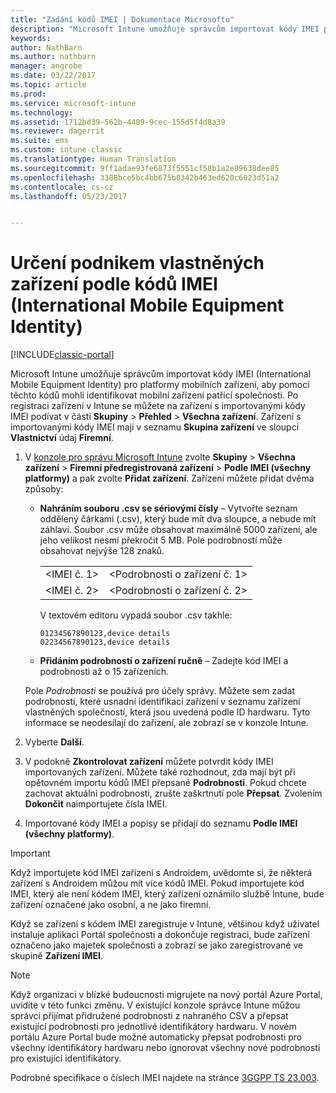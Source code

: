 ```yaml
---
title: "Zadání kódů IMEI | Dokumentace Microsoftu"
description: "Microsoft Intune umožňuje správcům importovat kódy IMEI pro platformy mobilních zařízení, aby dokázali identifikovat mobilní zařízení patřící společnosti."
keywords: 
author: NathBarn
ms.author: nathbarn
manager: angrobe
ms.date: 03/22/2017
ms.topic: article
ms.prod: 
ms.service: microsoft-intune
ms.technology: 
ms.assetid: 1712bd39-562b-4409-9cec-155d5f4d8a39
ms.reviewer: dagerrit
ms.suite: ems
ms.custom: intune-classic
ms.translationtype: Human Translation
ms.sourcegitcommit: 9ff1adae93fe6873f5551cf58b1a2e89638dee85
ms.openlocfilehash: 3388bce5bc4bb675b0342b463ed620c6023d51a2
ms.contentlocale: cs-cz
ms.lasthandoff: 05/23/2017


---
```


# <a name="specify-corporate-owned-devices-with-international-mobile-equipment-identity-imei-numbers"></a>Určení podnikem vlastněných zařízení podle kódů IMEI (International Mobile Equipment Identity)

[!INCLUDE[classic-portal](../includes/classic-portal.md)]

Microsoft Intune umožňuje správcům importovat kódy IMEI (International Mobile Equipment Identity) pro platformy mobilních zařízení, aby pomocí těchto kódů mohli identifikovat mobilní zařízení patřící společnosti. Po registraci zařízení v Intune se můžete na zařízení s importovanými kódy IMEI podívat v části **Skupiny** > **Přehled** > **Všechna zařízení**. Zařízení s importovanými kódy IMEI mají v seznamu **Skupina zařízení** ve sloupci **Vlastnictví** údaj **Firemní**.

1. V [konzole pro správu Microsoft Intune](https://manage.microsoft.com) zvolte **Skupiny** &gt; **Všechna zařízení** &gt; **Firemní předregistrovaná zařízení**  &gt; **Podle IMEI (všechny platformy)** a pak zvolte **Přidat zařízení**. Zařízení můžete přidat dvěma způsoby:

    -   **Nahráním souboru .csv se sériovými čísly** – Vytvořte seznam oddělený čárkami (.csv), který bude mít dva sloupce, a nebude mít záhlaví. Soubor .csv může obsahovat maximálně 5000 zařízení, ale jeho velikost nesmí překročit 5 MB. Pole podrobností může obsahovat nejvýše 128 znaků. 

        |||
        |-|-|
        |&lt;IMEI č. 1&gt;|&lt;Podrobnosti o zařízení č. 1&gt;|
        |&lt;IMEI č. 2&gt;|&lt;Podrobnosti o zařízení č. 2&gt;|
        V textovém editoru vypadá soubor .csv takhle:

        ```
        01234567890123,device details
        02234567890123,device details
        ```

    -   **Přidáním podrobností o zařízení ručně** – Zadejte kód IMEI a podrobnosti až o 15 zařízeních.

   Pole *Podrobnosti* se používá pro účely správy. Můžete sem zadat podrobnosti, které usnadní identifikaci zařízení v seznamu zařízení vlastněných společností, která jsou uvedená podle ID hardwaru. Tyto informace se neodesílají do zařízení, ale zobrazí se v konzole Intune.

2.   Vyberte **Další**.
3.  V podokně **Zkontrolovat zařízení** můžete potvrdit kódy IMEI importovaných zařízení. Můžete také rozhodnout, zda mají být při opětovném importu kódů IMEI přepsané **Podrobnosti**. Pokud chcete zachovat aktuální podrobnosti, zrušte zaškrtnutí pole **Přepsat**. Zvolením **Dokončit**  naimportujete čísla IMEI.
4.  Importované kódy IMEI a popisy se přidají do seznamu **Podle IMEI (všechny platformy)**.

> [!IMPORTANT]
> Když importujete kód IMEI zařízení s Androidem, uvědomte si, že některá zařízení s Androidem můžou mít více kódů IMEI. Pokud importujete kód IMEI, který ale není kódem IMEI, který zařízení oznámilo službě Intune, bude zařízení označené jako osobní, a ne jako firemní.

Když se zařízení s kódem IMEI zaregistruje v Intune, většinou když uživatel instaluje aplikaci Portál společnosti a dokončuje registraci, bude zařízení označeno jako majetek společnosti a zobrazí se jako zaregistrované ve skupině **Zařízení IMEI**.

>[!NOTE]
> Když organizaci v blízké budoucnosti migrujete na nový portál Azure Portal, uvidíte v této funkci změnu. V existující konzole správce Intune můžou správci přijímat přidružené podrobnosti z nahraného CSV a přepsat existující podrobnosti pro jednotlivé identifikátory hardwaru. V novém portálu Azure Portal bude možné automaticky přepsat podrobnosti pro všechny identifikátory hardwaru nebo ignorovat všechny nové podrobnosti pro existující identifikátory.

Podrobné specifikace o číslech IMEI najdete na stránce [3GGPP TS 23.003](https://portal.3gpp.org/desktopmodules/Specifications/SpecificationDetails.aspx?specificationId=729).

